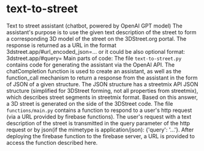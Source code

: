 # text-to-street
Text to street assistant (chatbot, powered by OpenAI GPT model)
The assistant's purpose is to use the given text description of the street to form a corresponding 3D model of the street on the 3DStreet.org portal. The response is returned as a URL in the format 3dstreet.app/#url_encoded_json=...
or it could be also optional format: 3dstreet.app/#query=<street description>
Main parts of code:
The file `text-to-street.py` contains code for generating the assistant via the OpenAI API. The chatCompletion function is used to create an assistant, as well as the function_call mechanism to return a response from the assistant in the form of JSON of a given structure. The JSON structure has a streetmix API JSON structure (simplified for 3DStreet forming, not all properties from streetmix), which describes street segments in streetmix format. Based on this answer, a 3D street is generated on the side of the 3DStreet code.
The file `functions/main.py` contains a function to respond to a user's http request (via a URL provided by firebase functions). The user's request with a text description of the street is transmitted in the query parameter of the http request or by json(if the mimetype is application/json): {'query': '...'}. After deploying the firebase function to the firebase server, a URL is provided to access the function described here.

